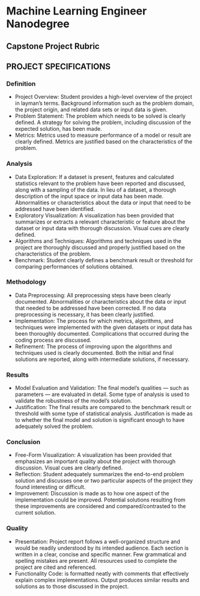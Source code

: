 # Machine Learning Engineer Nanodegree
## Capstone Project Rubric

## PROJECT SPECIFICATIONS

### Definition
- Project Overview: Student provides a high-level overview of the project in layman’s terms. Background information such as the problem domain, the project origin, and related data sets or input data is given.
- Problem Statement: The problem which needs to be solved is clearly defined. A strategy for solving the problem, including discussion of the expected solution, has been made.
- Metrics: Metrics used to measure performance of a model or result are clearly defined. Metrics are justified based on the characteristics of the problem.

### Analysis
- Data Exploration: If a dataset is present, features and calculated statistics relevant to the problem have been reported and discussed, along with a sampling of the data. In lieu of a dataset, a thorough description of the input space or input data has been made. Abnormalities or characteristics about the data or input that need to be addressed have been identified.
- Exploratory Visualization: A visualization has been provided that summarizes or extracts a relevant characteristic or feature about the dataset or input data with thorough discussion. Visual cues are clearly defined.
- Algorithms and Techniques: Algorithms and techniques used in the project are thoroughly discussed and properly justified based on the characteristics of the problem.
- Benchmark: Student clearly defines a benchmark result or threshold for comparing performances of solutions obtained.

### Methodology
- Data Preprocessing: All preprocessing steps have been clearly documented. Abnormalities or characteristics about the data or input that needed to be addressed have been corrected. If no data preprocessing is necessary, it has been clearly justified.
- Implementation: The process for which metrics, algorithms, and techniques were implemented with the given datasets or input data has been thoroughly documented. Complications that occurred during the coding process are discussed.
- Refinement: The process of improving upon the algorithms and techniques used is clearly documented. Both the initial and final solutions are reported, along with intermediate solutions, if necessary.

### Results
- Model Evaluation and Validation: The final model’s qualities — such as parameters — are evaluated in detail. Some type of analysis is used to validate the robustness of the model’s solution.
- Justification: The final results are compared to the benchmark result or threshold with some type of statistical analysis. Justification is made as to whether the final model and solution is significant enough to have adequately solved the problem.

### Conclusion
- Free-Form Visualization: A visualization has been provided that emphasizes an important quality about the project with thorough discussion. Visual cues are clearly defined.
- Reflection: Student adequately summarizes the end-to-end problem solution and discusses one or two particular aspects of the project they found interesting or difficult.
- Improvement: Discussion is made as to how one aspect of the implementation could be improved. Potential solutions resulting from these improvements are considered and compared/contrasted to the current solution.

### Quality
- Presentation: Project report follows a well-organized structure and would be readily understood by its intended audience. Each section is written in a clear, concise and specific manner. Few grammatical and spelling mistakes are present. All resources used to complete the project are cited and referenced.
- Functionality Code: is formatted neatly with comments that effectively explain complex implementations. Output produces similar results and solutions as to those discussed in the project.
